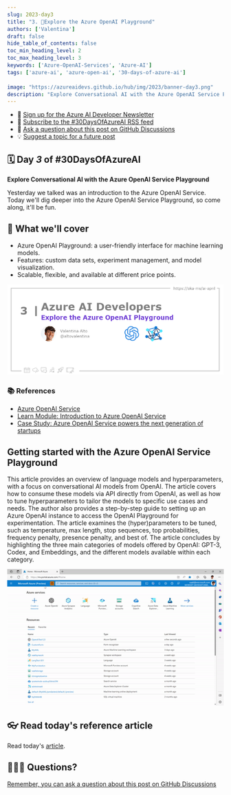 ```yaml
---
slug: 2023-day3
title: "3. 🏁Explore the Azure OpenAI Playground"
authors: ['Valentina']
draft: false
hide_table_of_contents: false
toc_min_heading_level: 2
toc_max_heading_level: 3
keywords: ['Azure-OpenAI-Services', 'Azure-AI']
tags: ['azure-ai', 'azure-open-ai', '30-days-of-azure-ai']

image: "https://azureaidevs.github.io/hub/img/2023/banner-day3.png"
description: "Explore Conversational AI with the Azure OpenAI Service Playground https://azureaidevs.github.io/hub/blog/2023-day3 #30DaysOfAzureAI #AzureAiDevs #AI #OpenAI"
---
```


<head>

  <meta property="og:url" content="https://azureaidevs.github.io/hub/blog/2023-day3" />
  <meta property="og:title" content="Explore the Azure OpenAI Playground" />
  <meta property="og:description" content="Explore Conversational AI with the Azure OpenAI Service Playground https://azureaidevs.github.io/hub/blog/2023-day3 #30DaysOfAzureAI #AzureAiDevs #AI #OpenAI" />
  <meta property="og:image" content="https://azureaidevs.github.io/hub/img/2023/banner-day3.png" />
  <meta property="og:type" content="article" />
  <meta property="og:site_name" content="Azure AI Developer" />
  

  <link rel="canonical" href="https://medium.com/microsoftazure/azure-openai-playground-279f1f3da562"  />

</head>

- 📧 [Sign up for the Azure AI Developer Newsletter](https://aka.ms/azure-ai-dev-newsletter)
- 📰 [Subscribe to the #30DaysOfAzureAI RSS feed](https://azureaidevs.github.io/hub/blog/rss.xml)
- 📌 [Ask a question about this post on GitHub Discussions](https://github.com/AzureAiDevs/hub/discussions/categories/3-explore-the-azure-openai-playground)
- 💡 [Suggest a topic for a future post](https://github.com/AzureAiDevs/hub/discussions/categories/call-for-content)

## 🗓️ Day _3_ of #30DaysOfAzureAI

<!-- README
The following description is also used for the tweet. So it should be action oriented and grab attention 
If you update the description, please update the description: in the frontmatter as well.
-->

**Explore Conversational AI with the Azure OpenAI Service Playground**

<!-- README
The following is the intro to the post. It should be a short teaser for the post.
-->

Yesterday we talked was an introduction to the Azure OpenAI Service. Today we'll dig deeper into the Azure OpenAI Service Playground, so come along, it'll be fun.

## 🎯 What we'll cover

<!-- README
The following list is the main points of the post. There should be 3-4 main points.
 -->


- Azure OpenAI Playground: a user-friendly interface for machine learning models.
- Features: custom data sets, experiment management, and model visualization.
- Scalable, flexible, and available at different price points.

<!-- 
- Main point 1
- Main point 2
- Main point 3 
- Main point 4
-->

![Image banner for day 3](./../../../static/img/2023/banner-day3.png)

<!-- README
Add or update a list relevant references here. These could be links to other blog posts, Microsoft Learn Module, videos, or other resources.
-->


### 📚 References

- [Azure OpenAI Service](https://azure.microsoft.com/products/cognitive-services/openai-service?WT.mc_id=aiml-89446-dglover)
- [Learn Module: Introduction to Azure OpenAI Service](https://learn.microsoft.com/training/modules/explore-azure-openai?WT.mc_id=aiml-89446-dglover)
- [Case Study: Azure OpenAI Service powers the next generation of startups](https://startups.microsoft.com/blog/azure-openai-service-for-startups?WT.mc_id=aiml-89446-dglover)


<!-- README
The following is the body of the post. It should be an overview of the post that you are referencing.
See the Learn More section, if you supplied a canonical link, then will be displayed here.
-->


## Getting started with the Azure OpenAI Service Playground

This article provides an overview of language models and hyperparameters, with a focus on conversational AI models from OpenAI. The article covers how to consume these models via API directly from OpenAI, as well as how to tune hyperparameters to tailor the models to specific use cases and needs. The author also provides a step-by-step guide to setting up an Azure OpenAI instance to access the OpenAI Playground for experimentation. The article examines the (hyper)parameters to be tuned, such as temperature, max length, stop sequences, top probabilities, frequency penalty, presence penalty, and best of. The article concludes by highlighting the three main categories of models offered by OpenAI: GPT-3, Codex, and Embeddings, and the different models available within each category.

![](playground.gif)

## 👓 Read today's reference article

Read today's [article](https://medium.com/microsoftazure/azure-openai-playground-279f1f3da562).


## 🙋🏾‍♂️ Questions?

[Remember, you can ask a question about this post on GitHub Discussions](https://github.com/AzureAiDevs/Discussions/discussions/categories/3-explore-the-azure-openai-playground)
